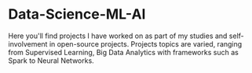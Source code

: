 # Data-Science-ML-AI
Here you'll find projects I have worked on as part of my studies and self-involvement in open-source projects.
Projects topics are varied, ranging from Supervised Learning, Big Data Analytics with frameworks such as Spark to Neural Networks.
